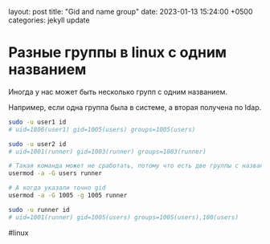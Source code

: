 layout: post
title:  "Gid and name group"
date: 2023-01-13 15:24:00 +0500
categories: jekyll update

# Разные группы в linux с одним названием

Иногда у нас может быть несколько групп с одним названием.

Например, если одна группа была в системе, а вторая получена по ldap.

``` bash
sudo -u user1 id 
# uid=1806(user1) gid=1005(users) groups=1005(users)

sudo -u user2 id 
# uid=1001(runner) gid=1003(runner) groups=1003(runner)

# Такая команда может не сработать, потому что есть две группы с названием users
usermod -a -G users runner

# А когда указали точно gid
usermod -a -G 1005 -g 1005 runner

sudo -u runner id 
# uid=1001(runner) gid=1005(users) groups=1005(users),100(users)
```

<!-- :public: -->
#linux
